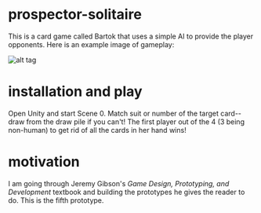 # prospector-solitaire

This is a card game called Bartok that uses a simple AI to provide the player opponents. Here is an example image of gameplay:

![alt tag](https://github.com/mplawley/prospector-solitaire/blob/master/Example.jpg)


# installation and play

Open Unity and start Scene 0. Match suit or number of the target card--draw from the draw pile if you can't! The first player out of the 4 (3 being non-human) to get rid of all the cards in her hand wins!

# motivation

I am going through Jeremy Gibson's <i>Game Design, Prototyping, and Development</i> textbook and building the prototypes he gives the reader to do. This is the fifth prototype.
